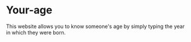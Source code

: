 # Your-age
This website allows you to know someone's age by simply typing the year in which they were born.
